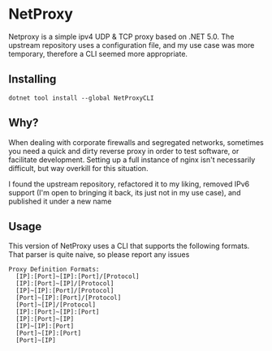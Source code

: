# NetProxy
Netproxy is a simple ipv4 UDP & TCP proxy based on .NET 5.0. The upstream repository uses a configuration file, and my use case was more temporary, therefore a CLI seemed more appropriate.

## Installing
```
dotnet tool install --global NetProxyCLI
``` 

## Why? 
When dealing with corporate firewalls and segregated networks, sometimes you need a quick and dirty reverse proxy in order to test software, or facilitate development. Setting up a full instance
of nginx isn't necessarily difficult, but way overkill for this situation. 

I found the upstream repository, refactored it to my liking, removed IPv6 support (I'm open to bringing it back, its just not in my use case), and published it under a new name


## Usage
This version of NetProxy uses a CLI that supports the following formats. That parser is quite naive, so please report any issues

```
Proxy Definition Formats:
  [IP]:[Port]~[IP]:[Port]/[Protocol]
  [IP]:[Port]~[IP]/[Protocol]
  [IP]~[IP]:[Port]/[Protocol]
  [Port]~[IP]:[Port]/[Protocol]
  [Port]~[IP]/[Protocol]
  [IP]:[Port]~[IP]:[Port]
  [IP]:[Port]~[IP]
  [IP]~[IP]:[Port]
  [Port]~[IP]:[Port]
  [Port]~[IP]
```